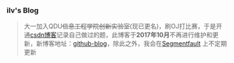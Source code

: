 ### ilv's Blog

> 大一加入QDU~~信息工程学院创新实验室~~(现已更名)，刷OJ打比赛，于是开通[csdn博客](http://blog.csdn.net/qq_31751569/ "CSDN")记录自己做过的题，此博客于**2017年10月**不再进行维护和更新，新博客地址：[github-blog](https://github.com/ilvseyinfu/blog/issues)，除此之外，我会在[Segmentfault](https://segmentfault.com/u/ilvseyinfu/articles) 上不定期更新


